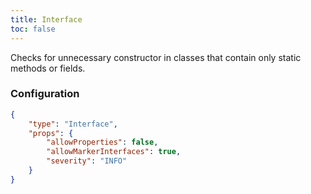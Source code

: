 ```yaml
---
title: Interface
toc: false
---
```


Checks for unnecessary constructor in classes that contain only static methods or fields.

### Configuration

```json
{
    "type": "Interface",
    "props": {
        "allowProperties": false,
        "allowMarkerInterfaces": true,
        "severity": "INFO"
    }
}
```